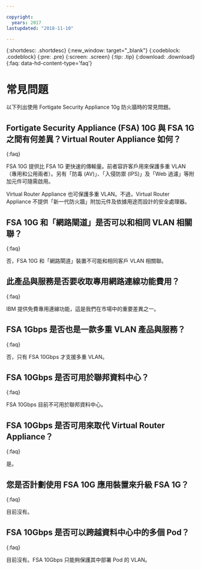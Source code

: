 ```yaml
---

copyright:
  years: 2017
lastupdated: "2018-11-10"

---
```


{:shortdesc: .shortdesc}
{:new_window: target="_blank"}
{:codeblock: .codeblock}
{:pre: .pre}
{:screen: .screen}
{:tip: .tip}
{:download: .download}
{:faq: data-hd-content-type='faq'}

# 常見問題
以下列出使用 Fortigate Security Appliance 10g 防火牆時的常見問題。

## Fortigate Security Appliance (FSA) 10G 與 FSA 1G 之間有何差異？Virtual Router Appliance 如何？
{:faq}

FSA 10G 提供比 FSA 1G 更快速的傳輸量。前者容許客戶用來保護多重 VLAN（專用和公用兩者）。另有「防毒 (AV)」、「入侵防禦 (IPS)」及「Web 過濾」等附加元件可隨需啟用。

Virtual Router Appliance 也可保護多重 VLAN。不過，Virtual Router Appliance 不提供「新一代防火牆」附加元件及依據用途而設計的安全處理器。

## FSA 10G 和「網路閘道」是否可以和相同 VLAN 相關聯？
{:faq}

否，FSA 10G 和「網路閘道」裝置不可能和相同客戶 VLAN 相關聯。

## 此產品與服務是否要收取專用網路連線功能費用？
{:faq}

IBM 提供免費專用連線功能，這是我們在市場中的重要差異之一。

## FSA 1Gbps 是否也是一款多重 VLAN 產品與服務？
{:faq}

否，只有 FSA 10Gbps 才支援多重 VLAN。

## FSA 10Gbps 是否可用於聯邦資料中心？
{:faq}

FSA 10Gbps 目前不可用於聯邦資料中心。

## FSA 10Gbps 是否可用來取代 Virtual Router Appliance？
{:faq}

是。

## 您是否計劃使用 FSA 10G 應用裝置來升級 FSA 1G？
{:faq}

目前沒有。

## FSA 10Gbps 是否可以跨越資料中心中的多個 Pod？
{:faq}

目前沒有。FSA 10Gbps 只能夠保護其中部署 Pod 的 VLAN。
